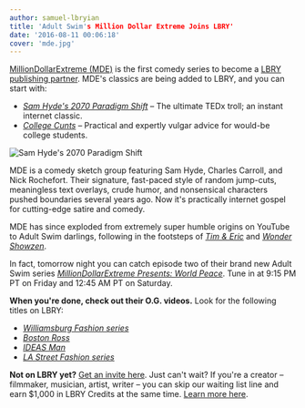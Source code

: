 ```yaml
---
author: samuel-lbryian
title: 'Adult Swim's Million Dollar Extreme Joins LBRY'
date: '2016-08-11 00:06:18'
cover: 'mde.jpg'
---
```


[MillionDollarExtreme (MDE)](https://en.wikipedia.org/wiki/Million_Dollar_Extreme) is the first comedy series to become a [LBRY publishing partner](/publish). MDE's classics are being added to LBRY, and you can start with:

- *[Sam Hyde's 2070 Paradigm Shift](https://open.lbry.com/samhyde2070:b)* – The ultimate TEDx troll; an instant internet classic.
- *[College Cunts](https://open.lbry.com/collegecunts:c)* – Practical and expertly vulgar advice for would-be college students. 

![Sam Hyde's 2070 Paradigm Shift](/img/news/mde-sam-hyde.png)

MDE is a comedy sketch group featuring Sam Hyde, Charles Carroll, and Nick Rochefort. Their signature, fast-paced style of random jump-cuts, meaningless text overlays, crude humor, and nonsensical characters pushed boundaries several years ago. Now it's practically internet gospel for cutting-edge satire and comedy.

MDE has since exploded from extremely super humble origins on YouTube to Adult Swim darlings, following in the footsteps of *[Tim & Eric](https://en.wikipedia.org/wiki/Tim_%26_Eric)* and *[Wonder Showzen](https://en.wikipedia.org/wiki/Wonder_Showzen)*.

In fact, tomorrow night you can catch episode two of their brand new Adult Swim series *[MillionDollarExtreme Presents: World Peace](http://www.adultswim.com/videos/schedule)*. Tune in at 9:15 PM PT on Friday and 12:45 AM PT on Saturday.

**When you're done, check out their O.G. videos.** Look for the following titles on LBRY:

- *[Williamsburg Fashion series](https://open.lbry.com/WilliamsburgFashion1:1)*
- *[Boston Ross](lbry://BostonRoss)*
- *[IDEAS Man](lbry://IDEASman)*
- *[LA Street Fashion series](lbry://LAstreetFashion1)*

**Not on LBRY yet?** [Get an invite here](/get). Just can't wait? If you're a creator – filmmaker, musician, artist, writer – you can skip our waiting list line and earn $1,000 in LBRY Credits at the same time. [Learn more here](/publish).
